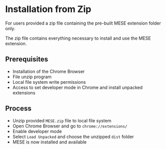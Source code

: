 # Installation from Zip

For users provided a zip file containing the pre-built MESE extension folder only.

The zip file contains everything necessary to install and use the MESE extension.

## Prerequisites

- Installation of the Chrome Browser
- File unzip program
- Local file system write permissions
- Access to set developer mode in Chrome and install unpacked extensions

## Process

- Unzip provided `MESE.zip` file to local file system
- Open Chrome Browser and go to `chrome://extensions/`
- Enable developer mode
- Select `Load Unpacked` and choose the unzipped `dist` folder
- MESE is now installed and available

